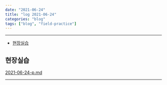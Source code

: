 ```yaml
---
date: "2021-06-24"
title: "log 2021-06-24"
categories: "blog"
tags: ["blog", "field-practice"]
---
```


----------

- [현장실습](#현장실습)

## 현장실습

[2021-06-24-p.md](./2021-06-24-p.md)

----------
